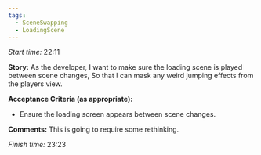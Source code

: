 ```yaml
---
tags:
  - SceneSwapping
  - LoadingScene
---
```


*Start time:* 22:11

**Story:** 
As the developer, I want to make sure the loading scene is played between scene changes,
So that I can mask any weird jumping effects from the players view.

**Acceptance Criteria (as appropriate):**
- Ensure the loading screen appears between scene changes.

**Comments:** 
This is going to require some rethinking.

*Finish time:* 23:23